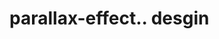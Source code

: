 # parallax-effect.. desgin                                                                                                                                                                                                                                                                                                                                                                                                                                                                                                                                                                                                                                                                                   

